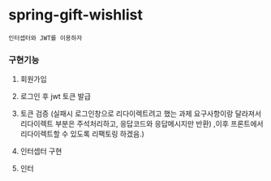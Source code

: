 # spring-gift-wishlist

`인터셉터와 JWT를 이용하자`
### 구현기능
1. 회원가입 
2. 로그인 후 jwt 토큰 발급
3. 토큰 검증 (실패시 로그인창으로 리다이렉트려고 했는 과제 요구사항이랑 달라져서 리다이렉트 부분은 주석처리하고, 응답코드와 응답메시지만 반환)
,이후 프론트에서 리다이렉트할 수 있도록 리팩토링 하겠음.)


1. 인터셉터 구현
2. 인터
